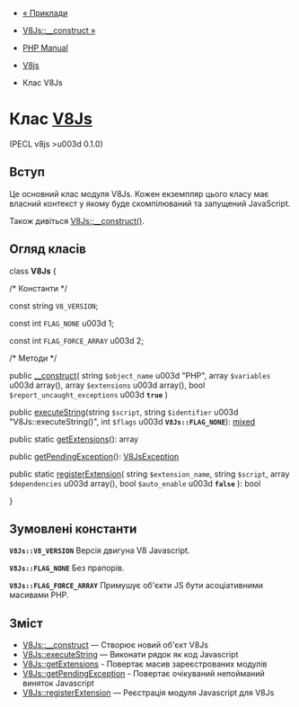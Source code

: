 - [« Приклади](v8js.examples.md)
- [V8Js::\_\_construct »](v8js.construct.md)

- [PHP Manual](index.md)
- [V8js](book.v8js.md)
- Клас V8Js

# Клас [V8Js](class.v8js.md)

(PECL v8js \>u003d 0.1.0)

## Вступ

Це основний клас модуля V8Js. Кожен екземпляр цього класу має
власний контекст у якому буде скомпілюваний та запущений JavaScript.

Також дивіться [V8Js::\_\_construct()](v8js.construct.md).

## Огляд класів

class **V8Js** {

/\* Константи \*/

const string `V8_VERSION`;

const int `FLAG_NONE` u003d 1;

const int `FLAG_FORCE_ARRAY` u003d 2;

/\* Методи \*/

public [\_\_construct](v8js.construct.md)(
string `$object_name` u003d "PHP",
array `$variables` u003d array(),
array `$extensions` u003d array(),
bool `$report_uncaught_exceptions` u003d **`true`**
)

public [executeString](v8js.executestring.md)(string `$script`, string
`$identifier` u003d "V8Js::executeString()", int `$flags` u003d
**`V8Js::FLAG_NONE`**):
[mixed](language.types.declarations.md#language.types.declarations.mixed)

public static [getExtensions](v8js.getextensions.md)(): array

public [getPendingException](v8js.getpendingexception.md)():
[V8JsException](class.v8jsexception.md)

public static [registerExtension](v8js.registerextension.md)(
string `$extension_name`,
string `$script`,
array `$dependencies` u003d array(),
bool `$auto_enable` u003d **`false`**
): bool

}

## Зумовлені константи

**`V8Js::V8_VERSION`**
Версія двигуна V8 Javascript.

**`V8Js::FLAG_NONE`**
Без прапорів.

**`V8Js::FLAG_FORCE_ARRAY`**
Примушує об'єкти JS бути асоціативними масивами PHP.

## Зміст

- [V8Js::\_\_construct](v8js.construct.md) — Створює новий об'єкт
V8Js
- [V8Js::executeString](v8js.executestring.md) — Виконати рядок
як код Javascript
- [V8Js::getExtensions](v8js.getextensions.md) - Повертає масив
зареєстрованих модулів
- [V8Js::getPendingException](v8js.getpendingexception.md) -
Повертає очікуваний непойманий виняток Javascript
- [V8Js::registerExtension](v8js.registerextension.md) — Реєстрація
модуля Javascript для V8Js
